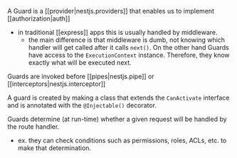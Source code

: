 
A Guard is a [[provider|nestjs.providers]] that enables us to implement [[authorization|auth]]
- in traditional [[express]] apps this is usually handled by middleware.
  - the main difference is that middleware is dumb, not knowing which handler will get called after it calls `next()`. On the other hand Guards have access to the `ExecutionContext` instance. Therefore, they know exactly what will be executed next.

Guards are invoked before [[pipes|nestjs.pipe]] or [[interceptors|nestjs.interceptor]]

A guard is created by making a class that extends the `CanActivate` interface and is annotated with the `@Injectable()` decorator.

Guards determine (at run-time) whether a given request will be handled by the route handler.
- ex. they can check conditions such as permissions, roles, ACLs, etc. to make that determination.

